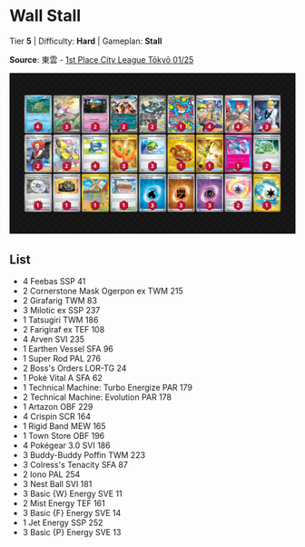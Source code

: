# Wall Stall

Tier **5** | Difficulty: **Hard** | Gameplan: **Stall**

**Source**: 東雲 - [1st Place City League Tōkyō 01/25](https://limitlesstcg.com/decks/list/jp/27682)

![decklist](../../!Images/Standard/15BRS-PRE/Wall%20Stall.png)

## List
* 4 Feebas SSP 41
* 2 Cornerstone Mask Ogerpon ex TWM 215
* 2 Girafarig TWM 83
* 3 Milotic ex SSP 237
* 1 Tatsugiri TWM 186
* 2 Farigiraf ex TEF 108
* 4 Arven SVI 235
* 1 Earthen Vessel SFA 96
* 1 Super Rod PAL 276
* 2 Boss's Orders LOR-TG 24
* 1 Poké Vital A SFA 62
* 1 Technical Machine: Turbo Energize PAR 179
* 2 Technical Machine: Evolution PAR 178
* 1 Artazon OBF 229
* 4 Crispin SCR 164
* 1 Rigid Band MEW 165
* 1 Town Store OBF 196
* 4 Pokégear 3.0 SVI 186
* 3 Buddy-Buddy Poffin TWM 223
* 3 Colress's Tenacity SFA 87
* 2 Iono PAL 254
* 3 Nest Ball SVI 181
* 3 Basic {W} Energy SVE 11
* 2 Mist Energy TEF 161
* 3 Basic {F} Energy SVE 14
* 1 Jet Energy SSP 252
* 3 Basic {P} Energy SVE 13